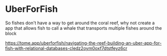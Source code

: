 # UberForFish  
So fishes don't have a way to get around the coral reef, why not create a app that allows fish to call a whale that transports multiple fishes around the block

  
https://tome.app/uberforfish/navigating-the-reef-building-an-uber-app-for-fish-with-relational-databases-cledz2oym0oxf7dtstfeyz6cr
